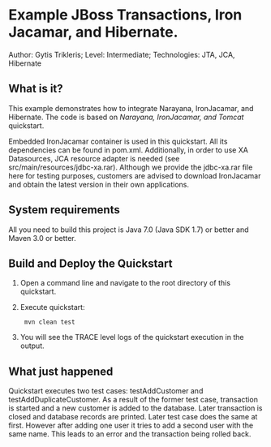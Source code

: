Example JBoss Transactions, Iron Jacamar, and Hibernate.
==================================================================================================
Author: Gytis Trikleris;
Level: Intermediate;
Technologies: JTA, JCA, Hibernate

What is it?
-----------

This example demonstrates how to integrate Narayana, IronJacamar, and Hibernate.
The code is based on _Narayana, IronJacamar, and Tomcat_ quickstart.

Embedded IronJacamar container is used in this quickstart. All its dependencies can be found in pom.xml.
Additionally, in order to use XA Datasources, JCA resource adapter is needed (see src/main/resources/jdbc-xa.rar). Although we provide the jdbc-xa.rar file here for testing purposes, customers are advised to download IronJacamar and obtain the latest version in their own applications.

System requirements
-------------------

All you need to build this project is Java 7.0 (Java SDK 1.7) or better and Maven 3.0 or better.


Build and Deploy the Quickstart
-------------------------------

1. Open a command line and navigate to the root directory of this quickstart.
2. Execute quickstart:

        mvn clean test
        
3. You will see the TRACE level logs of the quickstart execution in the output.


What just happened
------------------

Quickstart executes two test cases: testAddCustomer and testAddDuplicateCustomer.
As a result of the former test case, transaction is started and a new customer is added to the database. Later transaction is closed and database records are printed.
Later test case does the same at first. However after adding one user it tries to add a second user with the same name. This leads to an error and the transaction being rolled back.